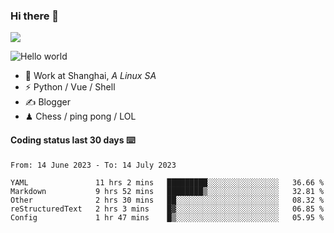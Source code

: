 ### Hi there 👋
![](https://komarev.com/ghpvc/?username=Xuhandsome)


<img src="https://github-readme-stats.vercel.app/api?username=XuHandsome&show_icons=true&theme=merko" alt="Hello world">

<br/>

- 🍻  Work at Shanghai, _A Linux SA_
- ⚡  Python / Vue / Shell
- ✍️  Blogger
- ♟  Chess / ping pong / LOL

#### Coding status last 30 days ⌨️

<!--START_SECTION:waka-->

```text
From: 14 June 2023 - To: 14 July 2023

YAML               11 hrs 2 mins   █████████░░░░░░░░░░░░░░░░   36.66 %
Markdown           9 hrs 52 mins   ████████▒░░░░░░░░░░░░░░░░   32.81 %
Other              2 hrs 30 mins   ██░░░░░░░░░░░░░░░░░░░░░░░   08.32 %
reStructuredText   2 hrs 3 mins    █▓░░░░░░░░░░░░░░░░░░░░░░░   06.85 %
Config             1 hr 47 mins    █▒░░░░░░░░░░░░░░░░░░░░░░░   05.95 %
```

<!--END_SECTION:waka-->
